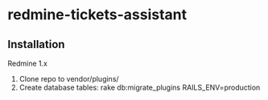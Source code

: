 redmine-tickets-assistant
=========================

Installation
------------

Redmine 1.x

1. Clone repo to vendor/plugins/
2. Create database tables:
    rake db:migrate_plugins RAILS_ENV=production
